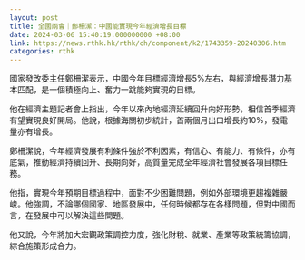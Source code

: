 ```yaml
---
layout: post
title: 全國兩會｜鄭柵潔：中國能實現今年經濟增長目標
date: 2024-03-06 15:40:19.000000000 +08:00
link: https://news.rthk.hk/rthk/ch/component/k2/1743359-20240306.htm
categories: rthk
---
```


國家發改委主任鄭柵潔表示，中國今年目標經濟增長5%左右，與經濟增長潛力基本匹配，是一個積極向上、奮力一跳能夠實現的目標。

他在經濟主題記者會上指出，今年以來內地經濟延續回升向好形勢，相信首季經濟有望實現良好開局。他說，根據海關初步統計，首兩個月出口增長約10%，發電量亦有增長。

鄭柵潔說，今年經濟發展有利條件強於不利因素，有信心、有能力、有條件，亦有底氣，推動經濟持續回升、長期向好，高質量完成全年經濟社會發展各項目標任務。

他指，實現今年預期目標過程中，面對不少困難問題，例如外部環境更趨複雜嚴峻。他強調，不論哪個國家、地區發展中，任何時候都存在各樣問題，但對中國而言，在發展中可以解決這些問題。

他又說，今年將加大宏觀政策調控力度，強化財稅、就業、產業等政策統籌協調，綜合施策形成合力。
